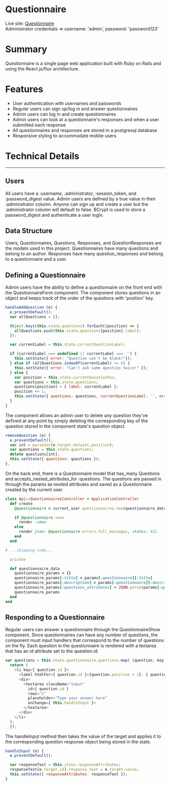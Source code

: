 # Questionnaire

Live site: [Questionnaire](http:/everplansquestionnaire.herokuapp.com)<br/>
Administrator credentials => username: 'admin', password: 'password123'

# Summary

Questionnaire is a single page web application built with Ruby on Rails and using the React.js/flux architecture.

# Features

  - User authentication with usernames and passwords
  - Regular users can sign up/log in and answer questionnaires
  - Admin users can log in and create questionnaires
  - Admin users can look at a questionnaire's responses and when a user submitted each response
  - All questionnaires and responses are stored in a postgresql database
  - Responsive styling to accommodate mobile users

# Technical Details
---

## Users

All users have a :username, :administrator, :session_token, and :password_digest value. Admin users are defined by a true value in their :administrator column. Anyone can sign up and create a user but the :administrator column will default to false. BCrypt is used to store a password_digest and authenticate a user login.

## Data Structure

Users, Questionnaires, Questions, Responses, and QuestionResponses are the models used in this project. Questionnaires have many questions and belong to an author. Responses have many question_responses and belong to a questionnaire and a user.

## Defining a Questionnaire

Admin users have the ability to define a questionnaire on the front end with the QuestionnaireForm component. The component stores questions in an object and keeps track of the order of the questions with 'position' key.

```JavaScript
handleAddQuestion (e) {
  e.preventDefault();
  var allQuestions = [];

  Object.keys(this.state.questions).forEach((position) => {
    allQuestions.push(this.state.questions[position].label);
  });

  var currentLabel = this.state.currentQuestionLabel;

  if (currentLabel === undefined || currentLabel === '') {
    this.setState({ error: "Question can't be blank!"});
  } else if (allQuestions.indexOf(currentLabel) >= 0) {
    this.setState({ error: "Can't ask same question twice!" });
  } else {
    var position = this.state.currentQuestionPos;
    var questions = this.state.questions;
    questions[position] = { label: currentLabel };
    position += 1;
    this.setState({ questions: questions, currentQuestionLabel: '', error: '', formError: '', currentQuestionPos: position});
  }
}
```

The component allows an admin user to delete any question they've defined at any point by simply deleting the corresponding key of the question stored in the component state's question object.

```JavaScript
removeQuestion (e) {
  e.preventDefault();
  var int = parseInt(e.target.dataset.position);
  var questions = this.state.questions;
  delete questions[int];
  this.setState({ questions: questions });
},
```
On the back end, there is a Questionnaire model that has_many Questions and accepts_nested_attributes_for :questions. The questions are passed in through the params as nested attributes and saved as a Questionnaire created by the current user.

```Ruby
class Api::QuestionnairesController < ApplicationController
  def create
    @questionnaire = current_user.questionnaires.new(questionnaire_data)

    if @questionnaire.save
      render :show
    else
      render json: @questionnaire.errors.full_messages, status: 422
    end
  end

# ...skipping code...

  private

  def questionnaire_data
    questionnaire_params = {}
    questionnaire_params[:title] = params[:questionnaire][:title]
    questionnaire_params[:description] = params[:questionnaire][:description]
    questionnaire_params[:questions_attributes] = JSON.parse(params[:questionnaire][:questions_attributes])
    questionnaire_params
  end
end

```

## Responding to a Questionnaire

Regular users can answer a questionnaire through the QuestionnaireShow component. Since questionnaires can have any number of questions, the component must input handlers that correspond to the number of questions on the fly. Each question in the questionnaire is rendered with a textarea that has an id attribute set to the question.id.


```JavaScript
var questions = this.state.questionnaire.questions.map( (question, key) => {
  return (
    <li key={ question.id }>
      <label htmlFor={ question.id }>{question.position + 1}. { question.label }</label>
      <div>
        <textarea className="input"
          id={ question.id }
          rows="2"
          placeholder="Type your answer here"
          onChange={ this.handleInput }>
        </textarea>
      </div>
    </li>
  );
  });
```

The handleInput method then takes the value of the target and applies it to the corresponding question response object being stored in the state.

```JavaScript
handleInput (e) {
  e.preventDefault();

  var responseText = this.state.responseAttributes;
  responseText[e.target.id].response_text = e.target.value;
  this.setState({ responseAttributes: responseText });
}
```

